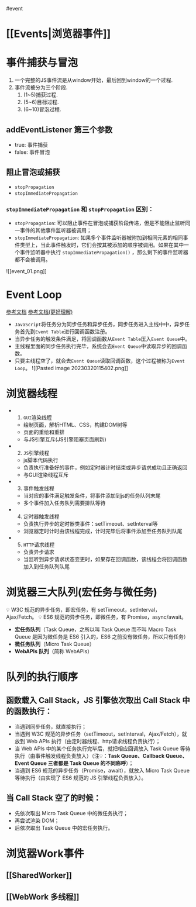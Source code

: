 #event 
# [[Events|浏览器事件]]


# 事件捕获与冒泡
1. 一个完整的JS事件流是从window开始，最后回到window的一个过程.
2. 事件流被分为三个阶段.
   1. (1~5)捕获过程.
   2. (5~6)目标过程.
   3. (6~10)冒泡过程.
## addEventListener 第三个参数
+ true: 事件捕获
+ false: 事件冒泡
## 阻止冒泡或捕获
+ `stopPropagation`
+ `stopImmediatePropagation`
### `stopImmediatePropagation` 和 `stopPropagation` 区别：
+ `stopPropagation`: 可以阻止事件在冒泡或捕获阶段传递，但是不能阻止监听同一事件的其他事件监听器被调用；
+ `stopImmediatePropagation`: 如果多个事件监听器被附加到相同元素的相同事件类型上，当此事件触发时，它们会按其被添加的顺序被调用。如果在其中一个事件监听器中执行 `stopImmediatePropagation()` ，那么剩下的事件监听器都不会被调用。

![[event_01.png]]


# Event Loop
[参考文档](https://juejin.cn/post/7020328988715270157) [参考文档(更好理解)](https://www.zhihu.com/question/560193382)
-   `JavaScript`将任务分为同步任务和异步任务，同步任务进入主线中中，异步任务首先到`Event Table`进行回调函数注册。
-   当异步任务的触发条件满足，将回调函数从`Event Table`压入`Event Queue`中。
-   主线程里面的同步任务执行完毕，系统会去`Event Queue`中读取异步的回调函数。
-   只要主线程空了，就会去`Event Queue`读取回调函数，这个过程被称为`Event Loop`。
![[Pasted image 20230320115402.png]]

# 浏览器线程
- 1. `GUI`渲染线程
    -   绘制页面，解析HTML、CSS，构建DOM树等
    -   页面的重绘和重排
    -   与JS引擎互斥(JS引擎阻塞页面刷新)
- 2. `JS`引擎线程
    -   js脚本代码执行
    -   负责执行准备好的事件，例如定时器计时结束或异步请求成功且正确返回
    -   与GUI渲染线程互斥
- 3. 事件触发线程
    -   当对应的事件满足触发条件，将事件添加到js的任务队列末尾
    -   多个事件加入任务队列需要排队等待
- 4. 定时器触发线程
    -   负责执行异步的定时器类事件：setTimeout、setInterval等
    -   浏览器定时计时由该线程完成，计时完毕后将事件添加至任务队列队尾
- 5. `HTTP`请求线程
    -   负责异步请求
    -   当监听到异步请求状态变更时，如果存在回调函数，该线程会将回调函数加入到任务队列队尾



# 浏览器三大队列(宏任务与微任务)
💡 W3C 规范的异步任务，即宏任务，有 setTimeout，setInterval，Ajax/Fetch。
💡 ES6 规范的异步任务，即微任务，有 Promise，async/await。
-   **宏任务队列**（Task Queue，之所以叫 Task Queue 而不叫 Macro Task Queue 是因为微任务是 ES6 引入的，ES6 之前没有微任务，所以只有任务）
-   **微任务队列**（Micro Task Queue）
-   **WebAPIs 队列**（简称 WebAPIs）


# 队列的执行顺序
## 函数载入 Call Stack，JS 引擎依次取出 Call Stack 中的函数执行：
+ 当遇到同步任务，就直接执行；
+ 当遇到 W3C 规范的异步任务（setTimeout，setInterval，Ajax/Fetch），就放到 Web APIs 执行（由定时器线程、http请求线程负责执行）；
+ 当 Web APIs 中的某个任务执行完毕后，就把相应回调放入 Task Queue 等待执行（由事件触发线程负责放入）（注💡：**Task Queue、Callback Queue、Event Queue 三者都是 Task Queue 的不同称呼**）；
+ 当遇到 ES6 规范的异步任务（Promise，await），就放入 Micro Task Queue 等待执行（由实现了 ES6 规范的 JS 引擎线程负责放入）。

##  当 Call Stack 空了的时候：
+ 先依次取出 Micro Task Queue 中的微任务执行；
+ 再尝试渲染 DOM；
+ 后依次取出 Task Queue 中的宏任务执行。


# 浏览器Work事件
## [[SharedWorker]]
## [[WebWork 多线程]]